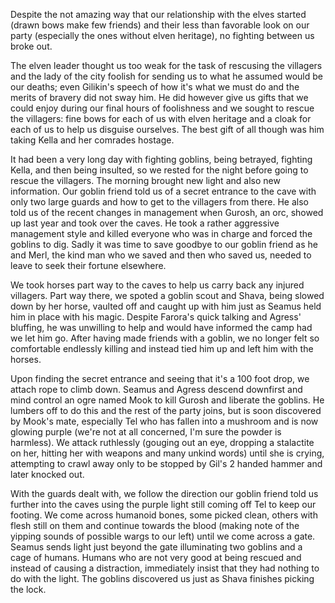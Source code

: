 Despite the not amazing way that our relationship with the elves started (drawn bows make few friends) and their less than favorable look on our party (especially the ones without elven heritage), no fighting between us broke out.

The elven leader thought us too weak for the task of rescusing the villagers and the lady of the city foolish for sending us to what he assumed would be our deaths; even Gilikin's speech of how it's what we must do and the merits of bravery did not sway him. He did however give us gifts that we could enjoy during our final hours of foolishness and we sought to rescue the villagers: fine bows for each of us with elven heritage and a cloak for each of us to help us disguise ourselves. The best gift of all though was him taking Kella and her comrades hostage.

It had been a very long day with fighting goblins, being betrayed, fighting Kella, and then being insulted, so we rested for the night before going to rescue the villagers. The morning brought new light and also new information. Our goblin friend told us of a secret entrance to the cave with only two large guards and how to get to the villagers from there. He also told us of the recent changes in management when Gurosh, an orc, showed up last year and took over the caves. He took a rather aggressive management style and killed everyone who was in charge and forced the goblins to dig. Sadly it was time to save goodbye to our goblin friend as he and Merl, the kind man who we saved and then who saved us, needed to leave to seek their fortune elsewhere.

We took horses part way to the caves to help us carry back any injured villagers. Part way there, we spoted a goblin scout and Shava, being slowed down by her horse, vaulted off and caught up with him just as Seamus held him in place with his magic. Despite Farora's quick talking and Agress' bluffing, he was unwilling to help and would have informed the camp had we let him go. After having made friends with a goblin, we no longer felt so comfortable endlessly killing and instead tied him up and left him with the horses.

Upon finding the secret entrance and seeing that it's a 100 foot drop, we attach rope to climb down. Seamus and Agress descend downfirst and mind control an ogre named Mook to kill Gurosh and liberate the goblins. He lumbers off to do this and the rest of the party joins, but is soon discovered by Mook's mate, especially Tel who has fallen into a mushroom and is now glowing purple (we're not at all concerned, I'm sure the powder is harmless). We attack ruthlessly (gouging out an eye, dropping a stalactite on her, hitting her with weapons and many unkind words) until she is crying, attempting to crawl away only to be stopped by Gil's 2 handed hammer and later knocked out. 

With the guards dealt with, we follow the direction our goblin friend told us further into the caves using the purple light still coming off Tel to keep our footing. We come across humanoid bones, some picked clean, others with flesh still on them and continue towards the blood (making note of the yipping sounds of possible wargs to our left) until we come across a gate. Seamus sends light just beyond the gate illuminating two goblins and a cage of humans. Humans who are not very good at being rescued and instead of causing a distraction, immediately insist that they had nothing to do with the light. The goblins discovered us just as Shava finishes picking the lock.
